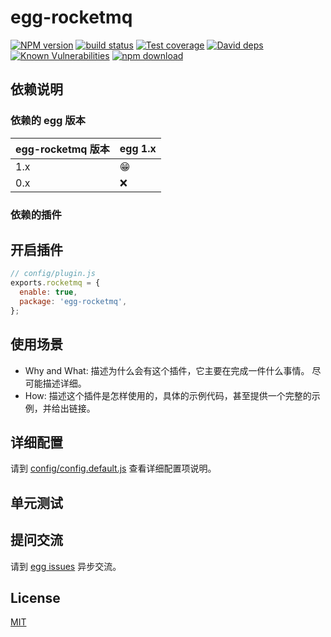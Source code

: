 # egg-rocketmq

[![NPM version][npm-image]][npm-url]
[![build status][travis-image]][travis-url]
[![Test coverage][codecov-image]][codecov-url]
[![David deps][david-image]][david-url]
[![Known Vulnerabilities][snyk-image]][snyk-url]
[![npm download][download-image]][download-url]

[npm-image]: https://img.shields.io/npm/v/egg-rocketmq.svg?style=flat-square
[npm-url]: https://npmjs.org/package/egg-rocketmq
[travis-image]: https://img.shields.io/travis/eggjs/egg-rocketmq.svg?style=flat-square
[travis-url]: https://travis-ci.org/eggjs/egg-rocketmq
[codecov-image]: https://img.shields.io/codecov/c/github/eggjs/egg-rocketmq.svg?style=flat-square
[codecov-url]: https://codecov.io/github/eggjs/egg-rocketmq?branch=master
[david-image]: https://img.shields.io/david/eggjs/egg-rocketmq.svg?style=flat-square
[david-url]: https://david-dm.org/eggjs/egg-rocketmq
[snyk-image]: https://snyk.io/test/npm/egg-rocketmq/badge.svg?style=flat-square
[snyk-url]: https://snyk.io/test/npm/egg-rocketmq
[download-image]: https://img.shields.io/npm/dm/egg-rocketmq.svg?style=flat-square
[download-url]: https://npmjs.org/package/egg-rocketmq

<!--
Description here.
-->

## 依赖说明

### 依赖的 egg 版本

egg-rocketmq 版本 | egg 1.x
--- | ---
1.x | 😁
0.x | ❌

### 依赖的插件
<!--

如果有依赖其它插件，请在这里特别说明。如

- security
- multipart

-->

## 开启插件

```js
// config/plugin.js
exports.rocketmq = {
  enable: true,
  package: 'egg-rocketmq',
};
```

## 使用场景

- Why and What: 描述为什么会有这个插件，它主要在完成一件什么事情。
尽可能描述详细。
- How: 描述这个插件是怎样使用的，具体的示例代码，甚至提供一个完整的示例，并给出链接。

## 详细配置

请到 [config/config.default.js](config/config.default.js) 查看详细配置项说明。

## 单元测试

<!-- 描述如何在单元测试中使用此插件，例如 schedule 如何触发。无则省略。-->

## 提问交流

请到 [egg issues](https://github.com/eggjs/egg/issues) 异步交流。

## License

[MIT](LICENSE)
